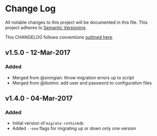 # Change Log
All notable changes to this project will be documented in this file.
This project adheres to [Semantic Versioning](http://semver.org/).

This CHANGELOG follows conventions [outlined here](http://keepachangelog.com/).

## v1.5.0 - 12-Mar-2017
### Added
- Merged from @snmgian: throw migration errors up to script
- Merged from @ibolmo: add user and password to configuration files

## v1.4.0 - 04-Mar-2017
### Added
- Initial version of `migrate-rethinkdb`
- Added `--one` flags for migrating up or down only one version
